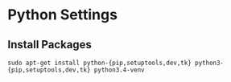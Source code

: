 # Python Settings

## Install Packages
```shell
sudo apt-get install python-{pip,setuptools,dev,tk} python3-{pip,setuptools,dev,tk} python3.4-venv
```
